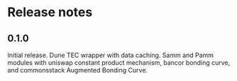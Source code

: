 # Release notes

<!-- do not remove -->

## 0.1.0

Initial release. Dune TEC wrapper with data caching. Samm and Pamm modules with uniswap constant product mechanism, bancor bonding curve, and commonsstack Augmented Bonding Curve.




